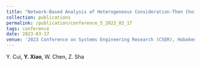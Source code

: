 ```yaml
---
title: "Network-Based Analysis of Heterogeneous Consideration-Then Choice Customer Preferences with Market Segmentations [[Paper]](/files/conference5.pdf)"
collection: publications
permalink: /publication/conference_5_2023_03_17
tags: conference
date: 2023-03-17
venue: '2023 Conference on Systems Engineering Research (CSER), Hoboken, New Jersey. Mar. 16-17, 2023.'
---
```

Y. Cui, **Y. Xiao**, W. Chen, Z. Sha
